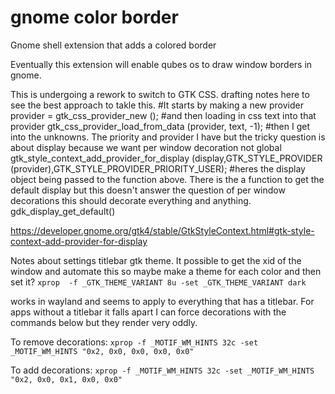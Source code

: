 gnome color border
======================

Gnome shell extension that adds a colored border


Eventually this extension will enable qubes os to draw window borders in gnome. 

This is undergoing a rework to switch to GTK CSS. drafting notes here to see the best approach to takle this.
#It starts by making a new provider 
provider = gtk_css_provider_new ();
#and then loading in css text into that provider
gtk_css_provider_load_from_data (provider, text, -1);
#then I get into the unknowns. The priority and provider I have but the tricky question is about display because we want per window decoration not global
gtk_style_context_add_provider_for_display (display,GTK_STYLE_PROVIDER (provider),GTK_STYLE_PROVIDER_PRIORITY_USER);
#heres the display object being passed to the function above. There is the a function to get the default display but this doesn't answer the question of per window decorations this should decorate everything and anything.
gdk_display_get_default()


  
https://developer.gnome.org/gtk4/stable/GtkStyleContext.html#gtk-style-context-add-provider-for-display




Notes about settings titlebar gtk theme. It possible to get the xid of the window and automate this so maybe make a theme for each color and then set it?
`xprop  -f _GTK_THEME_VARIANT 8u -set _GTK_THEME_VARIANT dark`

works in wayland and seems to apply to everything that has a titlebar. For apps without a titlebar it falls apart I can force decorations with the commands below but they render very oddly.

To remove decorations:
`xprop -f _MOTIF_WM_HINTS 32c -set _MOTIF_WM_HINTS "0x2, 0x0, 0x0, 0x0, 0x0"`

To add decorations:
`xprop -f _MOTIF_WM_HINTS 32c -set _MOTIF_WM_HINTS "0x2, 0x0, 0x1, 0x0, 0x0"`
